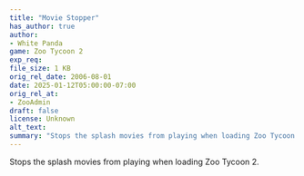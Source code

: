 ```yaml
---
title: "Movie Stopper"
has_author: true
author: 
- White Panda
game: Zoo Tycoon 2
exp_req: 
file_size: 1 KB
orig_rel_date: 2006-08-01
date: 2025-01-12T05:00:00-07:00
orig_rel_at: 
- ZooAdmin
draft: false
license: Unknown
alt_text: 
summary: "Stops the splash movies from playing when loading Zoo Tycoon 2."
---
```

Stops the splash movies from playing when loading Zoo Tycoon 2.